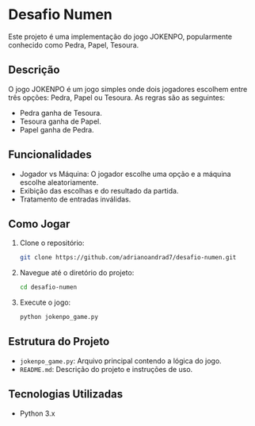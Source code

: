 # Desafio Numen

Este projeto é uma implementação do jogo JOKENPO, popularmente conhecido como Pedra, Papel, Tesoura.

## Descrição

O jogo JOKENPO é um jogo simples onde dois jogadores escolhem entre três opções: Pedra, Papel ou Tesoura. As regras são as seguintes:
- Pedra ganha de Tesoura.
- Tesoura ganha de Papel.
- Papel ganha de Pedra.

## Funcionalidades

- Jogador vs Máquina: O jogador escolhe uma opção e a máquina escolhe aleatoriamente.
- Exibição das escolhas e do resultado da partida.
- Tratamento de entradas inválidas.

## Como Jogar

1. Clone o repositório:
    ```sh
    git clone https://github.com/adrianoandrad7/desafio-numen.git
    ```
2. Navegue até o diretório do projeto:
    ```sh
    cd desafio-numen
    ```
3. Execute o jogo:
    ```sh
    python jokenpo_game.py
    ```

## Estrutura do Projeto

- `jokenpo_game.py`: Arquivo principal contendo a lógica do jogo.
- `README.md`: Descrição do projeto e instruções de uso.

## Tecnologias Utilizadas

- Python 3.x

